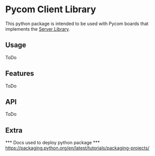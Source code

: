 # Pycom Client Library
This python package is intended to be used with Pycom boards that implements the [Server Library](https://github.com/ramirofd/pycom-server-lib).

## Usage
ToDo


## Features
ToDo


## API
ToDo


## Extra
*** Docs used to deploy python package ***
https://packaging.python.org/en/latest/tutorials/packaging-projects/
